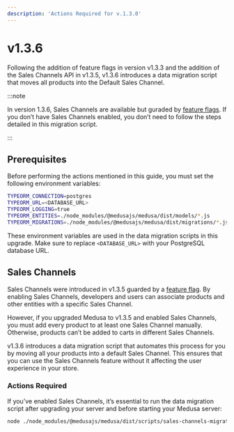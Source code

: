 ```yaml
---
description: 'Actions Required for v.1.3.0'
---
```


# v1.3.6

Following the addition of feature flags in version v1.3.3 and the addition of the Sales Channels API in v1.3.5, v1.3.6 introduces a data migration script that moves all products into the Default Sales Channel.

:::note

In version 1.3.6, Sales Channels are available but guraded by [feature flags](../feature-flags/toggle.md). If you don’t have Sales Channels enabled, you don’t need to follow the steps detailed in this migration script.

:::

## Prerequisites

Before performing the actions mentioned in this guide, you must set the following environment variables:

```bash
TYPEORM_CONNECTION=postgres
TYPEORM_URL=<DATABASE_URL>
TYPEORM_LOGGING=true
TYPEORM_ENTITIES=./node_modules/@medusajs/medusa/dist/models/*.js
TYPEORM_MIGRATIONS=./node_modules/@medusajs/medusa/dist/migrations/*.js
```

These environment variables are used in the data migration scripts in this upgrade. Make sure to replace `<DATABASE_URL>` with your PostgreSQL database URL.

## Sales Channels

Sales Channels were introduced in v1.3.5 guarded by a [feature flag](../feature-flags/toggle.md). By enabling Sales Channels, developers and users can associate products and other entities with a specific Sales Channel.

However, if you upgraded Medusa to v1.3.5 and enabled Sales Channels, you must add every product to at least one Sales Channel manually. Otherwise, products can’t be added to carts in different Sales Channels.

v1.3.6 introduces a data migration script that automates this process for you by moving all your products into a default Sales Channel. This ensures that you can use the Sales Channels feature without it affecting the user experience in your store.

### Actions Required

If you’ve enabled Sales Channels, it’s essential to run the data migration script after upgrading your server and before starting your Medusa server:

```bash
node ./node_modules/@medusajs/medusa/dist/scripts/sales-channels-migration.js
```
